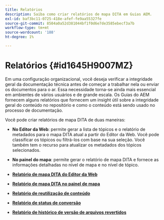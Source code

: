 ```yaml
---
title: Relatórios
description: Saiba como criar relatórios de mapa DITA em Guias AEM.
exl-id: baf3bc11-0725-418e-afef-fe9aa55327fe
source-git-commit: 8504a0a52d381044bf1f0d6e7de3585ebecf3a7b
workflow-type: tm+mt
source-wordcount: '188'
ht-degree: 1%

---
```


# Relatórios {#id1645H9007MZ}

Em uma configuração organizacional, você deseja verificar a integridade geral da documentação técnica antes de começar a trabalhar nela ou enviar os documentos para o ar. Essa necessidade torna-se ainda mais essencial em ambientes de vários usuários e de grande escala. Os Guias do AEM fornecem alguns relatórios que fornecem um insight útil sobre a integridade geral do conteúdo no repositório e como o conteúdo está sendo usado no processo de documentação.

Você pode criar relatórios de mapa DITA de duas maneiras:

- **No Editor da Web**: permite gerar a lista de tópicos e o relatório de metadados para o mapa DITA atual a partir do Editor da Web. Você pode classificar os tópicos ou filtrá-los com base na sua seleção. Você também tem o recurso para atualizar os metadados dos tópicos selecionados.
- **No painel do mapa**: permite gerar o relatório de mapa DITA e fornece as informações detalhadas no nível de mapa e no nível de tópico.

- **[Relatório de mapa DITA do Editor da Web](reports-web-editor.md)**

- **[Relatório de mapa DITA no painel de mapa](reports-ditamap.md)**

- **[Relatório de reutilização de conteúdo](reports-content-reuse.md)**

- **[Relatório de status de conversão](reports-convertion-status.md)**

- **[Relatório de histórico de versão de arquivos revertidos](reports-reverted-file-version-history.md)**
